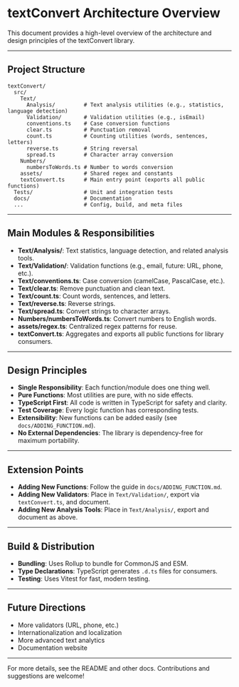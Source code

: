 # textConvert Architecture Overview

This document provides a high-level overview of the architecture and design principles of the textConvert library.

---

## Project Structure

```
textConvert/
  src/
    Text/
      Analysis/         # Text analysis utilities (e.g., statistics, language detection)
      Validation/       # Validation utilities (e.g., isEmail)
      conventions.ts    # Case conversion functions
      clear.ts          # Punctuation removal
      count.ts          # Counting utilities (words, sentences, letters)
      reverse.ts        # String reversal
      spread.ts         # Character array conversion
    Numbers/
      numbersToWords.ts # Number to words conversion
    assets/             # Shared regex and constants
    textConvert.ts      # Main entry point (exports all public functions)
  Tests/                # Unit and integration tests
  docs/                 # Documentation
  ...                   # Config, build, and meta files
```

---

## Main Modules & Responsibilities

- **Text/Analysis/**: Text statistics, language detection, and related analysis tools.
- **Text/Validation/**: Validation functions (e.g., email, future: URL, phone, etc.).
- **Text/conventions.ts**: Case conversion (camelCase, PascalCase, etc.).
- **Text/clear.ts**: Remove punctuation and clean text.
- **Text/count.ts**: Count words, sentences, and letters.
- **Text/reverse.ts**: Reverse strings.
- **Text/spread.ts**: Convert strings to character arrays.
- **Numbers/numbersToWords.ts**: Convert numbers to English words.
- **assets/regex.ts**: Centralized regex patterns for reuse.
- **textConvert.ts**: Aggregates and exports all public functions for library consumers.

---

## Design Principles

- **Single Responsibility**: Each function/module does one thing well.
- **Pure Functions**: Most utilities are pure, with no side effects.
- **TypeScript First**: All code is written in TypeScript for safety and clarity.
- **Test Coverage**: Every logic function has corresponding tests.
- **Extensibility**: New functions can be added easily (see `docs/ADDING_FUNCTION.md`).
- **No External Dependencies**: The library is dependency-free for maximum portability.

---

## Extension Points

- **Adding New Functions**: Follow the guide in `docs/ADDING_FUNCTION.md`.
- **Adding New Validators**: Place in `Text/Validation/`, export via `textConvert.ts`, and document.
- **Adding New Analysis Tools**: Place in `Text/Analysis/`, export and document as above.

---

## Build & Distribution

- **Bundling**: Uses Rollup to bundle for CommonJS and ESM.
- **Type Declarations**: TypeScript generates `.d.ts` files for consumers.
- **Testing**: Uses Vitest for fast, modern testing.

---

## Future Directions

- More validators (URL, phone, etc.)
- Internationalization and localization
- More advanced text analytics
- Documentation website

---

For more details, see the README and other docs. Contributions and suggestions are welcome!
